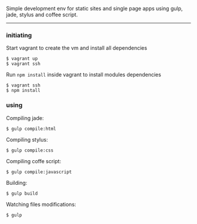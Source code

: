 Simple development env for static sites and single page apps using gulp, jade, stylus and coffee script.

---

### initiating

Start vagrant to create the vm and install all dependencies

```
$ vagrant up
$ vagrant ssh
```

Run `npm install` inside vagrant to install modules dependencies

```
$ vagrant ssh
$ npm install
```

### using

Compiling jade:

```
$ gulp compile:html
```

Compiling stylus:

```
$ gulp compile:css
```

Compiling coffe script:

```
$ gulp compile:javascript
```

Building:

```
$ gulp build
```

Watching files modifications:

```
$ gulp
```
